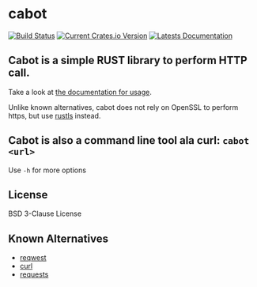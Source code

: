 # cabot

[![Build Status](https://travis-ci.org/mardiros/cabot.svg?branch=master)](https://travis-ci.org/mardiros/cabot)
[![Current Crates.io Version](https://img.shields.io/crates/v/cabot.svg)](https://crates.io/crates/cabot)
[![Latests Documentation](https://docs.rs/cabot/badge.svg)](https://docs.rs/crate/cabot)

## Cabot is a simple RUST library to perform HTTP call.

Take a look at [the documentation for usage](https://docs.rs/cabot/).

Unlike known alternatives, cabot does not rely on OpenSSL to perform https,
but use [rustls](https://crates.io/crates/rustls) instead.

## Cabot is also a command line tool ala curl: `cabot <url>`

Use `-h` for more options

## License

BSD 3-Clause License

## Known Alternatives

 * [reqwest](https://crates.io/crates/reqwest)
 * [curl](https://crates.io/crates/curl)
 * [requests](https://crates.io/crates/requests)
